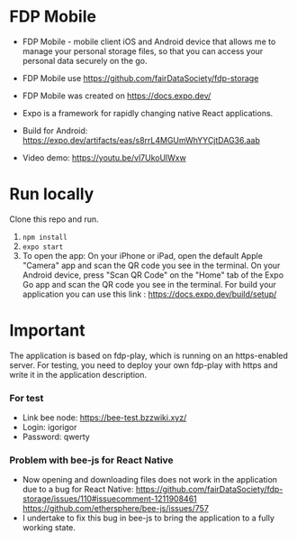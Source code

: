 # FDP Mobile

- FDP Mobile - mobile client iOS and Android device that allows me to manage your personal storage files, so that you can access your personal data securely on the go.
- FDP Mobile use  https://github.com/fairDataSociety/fdp-storage
- FDP Mobile was created on https://docs.expo.dev/
- Expo is a framework for rapidly changing native React applications.

- Build for Android: https://expo.dev/artifacts/eas/s8rrL4MGUmWhYYCjtDAG36.aab
- Video demo: https://youtu.be/vl7UkoUlWxw

# Run locally
Clone this repo and run.
1. `npm install`
2. `expo start`
3. To open the app:
On your iPhone or iPad, open the default Apple "Camera" app and scan the QR code you see in the terminal.
On your Android device, press "Scan QR Code" on the "Home" tab of the Expo Go app and scan the QR code you see in the terminal.
For build your application you can use this link : https://docs.expo.dev/build/setup/

# Important

The application is based on fdp-play, which is running on an https-enabled server. For testing, you need to deploy your own fdp-play with https and write it in the application description.

### For test
- Link bee node: https://bee-test.bzzwiki.xyz/
- Login: igorigor
- Password: qwerty

### Problem with bee-js for React Native
- Now opening and downloading files does not work in the application due to a bug for React Native:
https://github.com/fairDataSociety/fdp-storage/issues/110#issuecomment-1211908461
https://github.com/ethersphere/bee-js/issues/757
- I undertake to fix this bug in bee-js to bring the application to a fully working state.
